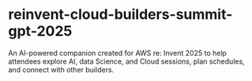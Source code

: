 # reinvent-cloud-builders-summit-gpt-2025
An AI-powered companion created for AWS re: Invent 2025 to help attendees explore AI, data Science, and Cloud sessions, plan schedules, and connect with other builders.
